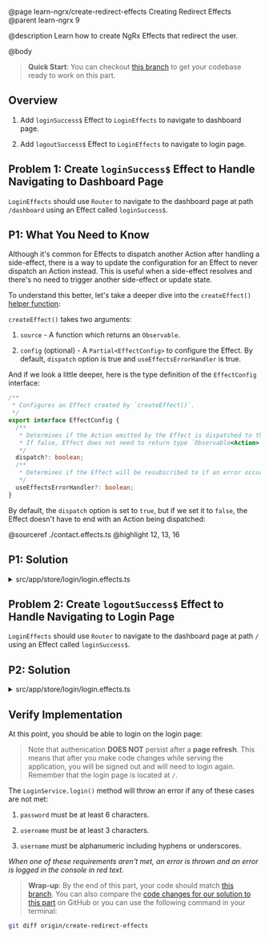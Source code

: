 @page learn-ngrx/create-redirect-effects Creating Redirect Effects
@parent learn-ngrx 9

@description Learn how to create NgRx Effects that redirect the user.

@body

> **Quick Start**: You can checkout [this branch](https://github.com/bitovi/angular-ngrx-chat/tree/test-api-effects) to get your codebase ready to work on this part.


## Overview

1. Add `loginSuccess$` Effect to `LoginEffects` to navigate to dashboard page.

2. Add `logoutSuccess$` Effect to `LoginEffects` to navigate to login page.


## Problem 1: Create `loginSuccess$` Effect to Handle Navigating to Dashboard Page

`LoginEffects` should use `Router` to navigate to the dashboard page at path `/dashboard` using an Effect called `loginSuccess$`.


## P1: What You Need to Know

Although it's common for Effects to dispatch another Action after handling a side-effect, there is a way to update the configuration for an Effect to never dispatch an Action instead. This is useful when a side-effect resolves and there's no need to trigger another side-effect or update state.

To understand this better, let's take a deeper dive into the `createEffect()` [helper function](https://ngrx.io/api/effects/createEffect):

`createEffect()` takes two arguments:

1. `source` - A function which returns an `Observable`.

2. `config` (optional) - A `Partial<EffectConfig>` to configure the Effect. By default, `dispatch` option is true and `useEffectsErrorHandler` is true.

And if we look a little deeper, here is the type definition of the `EffectConfig` interface:

```ts
/**
 * Configures an Effect created by `createEffect()`.
 */
export interface EffectConfig {
  /**
   * Determines if the Action emitted by the Effect is dispatched to the store.
   * If false, Effect does not need to return type `Observable<Action>`.
   */
  dispatch?: boolean;
  /**
   * Determines if the Effect will be resubscribed to if an error occurs in the main Actions stream.
   */
  useEffectsErrorHandler?: boolean;
}
```

By default, the `dispatch` option is set to `true`, but if we set it to `false`, the Effect doesn't have to end with an Action being dispatched:

@sourceref ./contact.effects.ts
@highlight 12, 13, 16


## P1: Solution

<details>
<summary>src/app/store/login/login.effects.ts</summary>

@diff ../7-create-api-effects/login.effects.ts ./login.effects-login-success-effect.ts only

</details>


## Problem 2: Create `logoutSuccess$` Effect to Handle Navigating to Login Page

`LoginEffects` should use `Router` to navigate to the dashboard page at path `/` using an Effect called `loginSuccess$`.


## P2: Solution

<details>
<summary>src/app/store/login/login.effects.ts</summary>

@diff ./login.effects-login-success-effect.ts ./login.effects.ts only

</details>


## Verify Implementation

At this point, you should be able to login on the login page:

> Note that authenication **DOES NOT** persist after a **page refresh**. This means that after you make code changes while serving the application, you will be signed out and will need to login again. Remember that the login page is located at `/`.

The `LoginService.login()` method will throw an error if any of these cases are not met:

1. `password` must be at least 6 characters.

2. `username` must be at least 3 characters.

3. `username` must be alphanumeric including hyphens or underscores.

_When one of these requirements aren't met, an error is thrown and an error is logged in the console in red text._


> **Wrap-up**: By the end of this part, your code should match [this branch](https://github.com/bitovi/angular-ngrx-chat/tree/create-redirect-effects). You can also compare the [code changes for our solution to this part](https://github.com/bitovi/angular-ngrx-chat/compare/test-api-effects...create-redirect-effects) on GitHub or you can use the following command in your terminal:

```bash
git diff origin/create-redirect-effects
```
